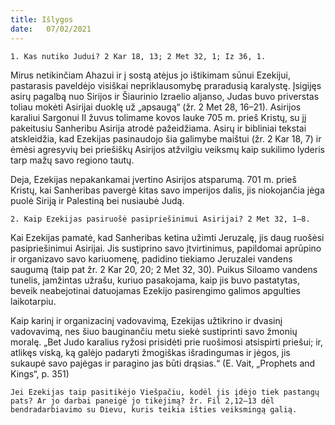 ```yaml
---
title: Išlygos 
date:   07/02/2021
---
```


`1. Kas nutiko Judui? 2 Kar 18, 13; 2 Met 32, 1; Iz 36, 1.`

Mirus netikinčiam Ahazui ir į sostą atėjus jo ištikimam sūnui Ezekijui, pastarasis paveldėjo visiškai nepriklausomybę praradusią karalystę. Įsigijęs asirų pagalbą nuo Sirijos ir Šiaurinio Izraelio aljanso, Judas buvo priverstas toliau mokėti Asirijai duoklę už „apsaugą“ (žr. 2 Met 28, 16–21). Asirijos karaliui Sargonui II žuvus tolimame kovos lauke 705 m. prieš Kristų, su jį pakeitusiu Sanheribu Asirija atrodė pažeidžiama. Asirų ir bibliniai tekstai atskleidžia, kad Ezekijas pasinaudojo šia galimybe maištui (žr. 2 Kar 18, 7) ir ėmėsi agresyvių bei priešiškų Asirijos atžvilgiu veiksmų kaip sukilimo lyderis tarp mažų savo regiono tautų.

Deja, Ezekijas nepakankamai įvertino Asirijos atsparumą. 701 m. prieš Kristų, kai Sanheribas pavergė kitas savo imperijos dalis, jis niokojančia jėga puolė Siriją ir Palestiną bei nusiaubė Judą.

`2. Kaip Ezekijas pasiruošė pasipriešinimui Asirijai? 2 Met 32, 1–8.`
														
Kai Ezekijas pamatė, kad Sanheribas ketina užimti Jeruzalę, jis daug ruošėsi pasipriešinimui Asirijai. Jis sustiprino savo įtvirtinimus, papildomai aprūpino ir organizavo savo kariuomenę, padidino tiekiamo Jeruzalei vandens saugumą (taip pat žr. 2 Kar 20, 20; 2 Met 32, 30). Puikus Siloamo vandens tunelis, įamžintas užrašu, kuriuo pasakojama, kaip jis buvo pastatytas, beveik neabejotinai datuojamas Ezekijo pasirengimo galimos apgulties laikotarpiu.

Kaip karinį ir organizacinį vadovavimą, Ezekijas užtikrino ir dvasinį vadovavimą, nes šiuo bauginančiu metu siekė sustiprinti savo žmonių moralę. „Bet Judo karalius ryžosi prisidėti prie ruošimosi atsispirti priešui; ir, atlikęs viską, ką galėjo padaryti žmogiškas išradingumas ir jėgos, jis sukaupė savo pajėgas ir paragino jas būti drąsias.“ (E. Vait, „Prophets and Kings“, p. 351) 

`Jei Ezekijas taip pasitikėjo Viešpačiu, kodėl jis įdėjo tiek pastangų pats? Ar jo darbai paneigė jo tikėjimą? žr. Fil 2,12–13 dėl bendradarbiavimo su Dievu, kuris teikia išties veiksmingą galią.`